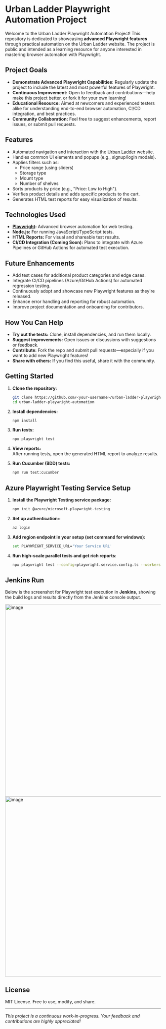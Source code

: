# Urban Ladder Playwright Automation Project

Welcome to the Urban Ladder Playwright Automation Project! This repository is dedicated to showcasing **advanced Playwright features** through practical automation on the Urban Ladder website. The project is public and intended as a learning resource for anyone interested in mastering browser automation with Playwright.

## Project Goals

- **Demonstrate Advanced Playwright Capabilities:** Regularly update the project to include the latest and most powerful features of Playwright.
- **Continuous Improvement:** Open to feedback and contributions—help make this project better, or fork it for your own learning!
- **Educational Resource:** Aimed at newcomers and experienced testers alike for understanding end-to-end browser automation, CI/CD integration, and best practices.
- **Community Collaboration:** Feel free to suggest enhancements, report issues, or submit pull requests.

## Features

- Automated navigation and interaction with the [Urban Ladder](https://www.urbanladder.com/) website.
- Handles common UI elements and popups (e.g., signup/login modals).
- Applies filters such as:
  - Price range (using sliders)
  - Storage type
  - Mount type
  - Number of shelves
- Sorts products by price (e.g., "Price: Low to High").
- Verifies product details and adds specific products to the cart.
- Generates HTML test reports for easy visualization of results.

## Technologies Used

- **[Playwright](https://playwright.dev/):** Advanced browser automation for web testing.
- **Node.js:** For running JavaScript/TypeScript tests.
- **HTML Reports:** For visual and shareable test results.
- **CI/CD Integration (Coming Soon):** Plans to integrate with Azure Pipelines or GitHub Actions for automated test execution.

## Future Enhancements

- Add test cases for additional product categories and edge cases.
- Integrate CI/CD pipelines (Azure/GitHub Actions) for automated regression testing.
- Continuously adopt and showcase new Playwright features as they're released.
- Enhance error handling and reporting for robust automation.
- Improve project documentation and onboarding for contributors.

## How You Can Help

- **Try out the tests:** Clone, install dependencies, and run them locally.
- **Suggest improvements:** Open issues or discussions with suggestions or feedback.
- **Contribute:** Fork the repo and submit pull requests—especially if you want to add new Playwright features!
- **Share with others:** If you find this useful, share it with the community.

## Getting Started

1. **Clone the repository:**
   ```bash
   git clone https://github.com/<your-username>/urban-ladder-playwright-automation.git
   cd urban-ladder-playwright-automation
   ```

2. **Install dependencies:**
   ```bash
   npm install
   ```

3. **Run tests:**
   ```bash
   npx playwright test
   ```

4. **View reports:**  
   After running tests, open the generated HTML report to analyze results.

5. **Run Cucumber (BDD) tests:**  
   ```bash
   npm run test:cucumber
   ```

## Azure Playwright Testing Service Setup

1. **Install the Playwright Testing service package:**
   ```bash
   npm init @azure/microsoft-playwright-testing
   ```

2. **Set up authentication::**
   ```bash
   az login
   ```

3. **Add region endpoint in your setup (set command for windows):**
   ```bash
   set PLAYWRIGHT_SERVICE_URL='Your Service URL'
   ```

4. **Run high-scale parallel tests and get rich reports:**  
   ```bash
   npx playwright test --config=playwright.service.config.ts --workers=20
   ```

## Jenkins Run

Below is the screenshot for Playwright test execution in **Jenkins**, showing the build logs and results directly from the Jenkins console output.

<img width="1310" height="620" alt="image" src="https://github.com/user-attachments/assets/acf06bea-7087-4351-9243-f5e5212d88d1" />
<img width="1312" height="582" alt="image" src="https://github.com/user-attachments/assets/a76ae110-13c5-46bb-9257-88e261046759" />




## License

MIT License. Free to use, modify, and share.

---

*This project is a continuous work-in-progress. Your feedback and contributions are highly appreciated!*
